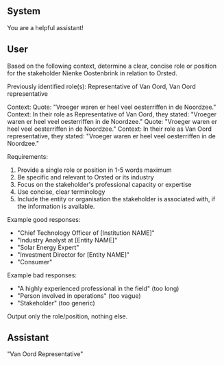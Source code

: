 ## System

You are a helpful assistant!

## User


Based on the following context, determine a clear, concise role or position for the stakeholder Nienke Oostenbrink in relation to Orsted.

Previously identified role(s): Representative of Van Oord, Van Oord representative

Context:
Quote: "Vroeger waren er heel veel oesterriffen in de Noordzee."
Context: In their role as Representative of Van Oord, they stated: "Vroeger waren er heel veel oesterriffen in de Noordzee."
Quote: "Vroeger waren er heel veel oesterriffen in de Noordzee."
Context: In their role as Van Oord representative, they stated: "Vroeger waren er heel veel oesterriffen in de Noordzee."

Requirements:
1. Provide a single role or position in 1-5 words maximum
2. Be specific and relevant to Orsted or its industry
3. Focus on the stakeholder's professional capacity or expertise
4. Use concise, clear terminology
5. Include the entity or organisation the stakeholder is associated with, if the information is available.

Example good responses:
- "Chief Technology Officer of [Institution NAME]"
- "Industry Analyst at [Entity NAME]"
- "Solar Energy Expert"
- "Investment Director for [Entity NAME]"
- "Consumer"

Example bad responses:
- "A highly experienced professional in the field" (too long)
- "Person involved in operations" (too vague)
- "Stakeholder" (too generic)

Output only the role/position, nothing else.


## Assistant

"Van Oord Representative"

